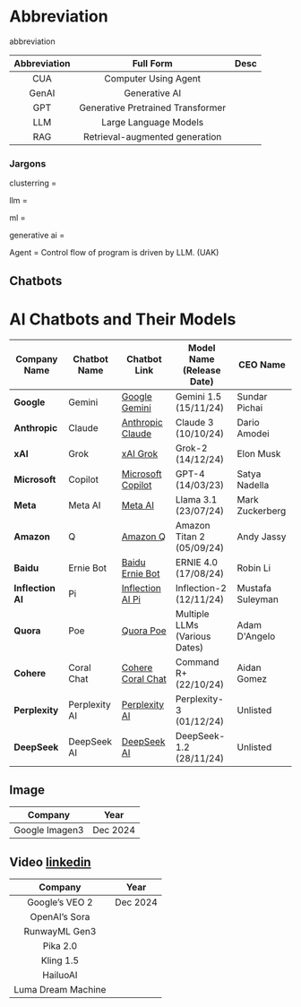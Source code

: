 # Abbreviation
abbreviation

Abbreviation|Full Form|Desc
:-:|:-:|:-:
CUA|Computer Using Agent|
GenAI|Generative AI|
GPT|Generative Pretrained Transformer|
LLM|Large Language Models|
RAG|Retrieval-augmented generation|

### Jargons

clusterring =

llm =

ml =

generative ai =

Agent = Control flow of program is driven by LLM. (UAK)

## Chatbots

# AI Chatbots and Their Models

| **Company Name**  | **Chatbot Name** | **Chatbot Link**                              | **Model Name (Release Date)** | **CEO Name**        |
|--------------------|------------------|-----------------------------------------------|--------------------------------|---------------------|
| **Google**         | Gemini           | [Google Gemini](https://www.barrons.com/advisor/articles/ai-google-gemini-comparison-chatgpt-d41c6d19) | Gemini 1.5 (15/11/24)          | Sundar Pichai       |
| **Anthropic**      | Claude           | [Anthropic Claude](https://www.anthropic.com/news/introducing-claude) | Claude 3 (10/10/24)             | Dario Amodei        |
| **xAI**            | Grok             | [xAI Grok](https://www.ft.com/content/547f9a3a-1399-4623-86e0-6764b873b9f1) | Grok-2 (14/12/24)               | Elon Musk           |
| **Microsoft**      | Copilot          | [Microsoft Copilot](https://surferseo.com/blog/best-chatgpt-alternatives/) | GPT-4 (14/03/23)                | Satya Nadella       |
| **Meta**           | Meta AI          | [Meta AI](https://www.the-sun.com/tech/12000550/meta-llama-ai-chatgpt-competitor-open-source-release/) | Llama 3.1 (23/07/24)            | Mark Zuckerberg     |
| **Amazon**         | Q                | [Amazon Q](https://en.wikipedia.org/wiki/List_of_chatbots) | Amazon Titan 2 (05/09/24)       | Andy Jassy          |
| **Baidu**          | Ernie Bot        | [Baidu Ernie Bot](https://en.wikipedia.org/wiki/List_of_chatbots) | ERNIE 4.0 (17/08/24)            | Robin Li            |
| **Inflection AI**  | Pi               | [Inflection AI Pi](https://kristihines.com/top-ai-chatbots-playgrounds/) | Inflection-2 (12/11/24)         | Mustafa Suleyman    |
| **Quora**          | Poe              | [Quora Poe](https://kristihines.com/top-ai-chatbots-playgrounds/) | Multiple LLMs (Various Dates)   | Adam D'Angelo       |
| **Cohere**         | Coral Chat       | [Cohere Coral Chat](https://kristihines.com/top-ai-chatbots-playgrounds/) | Command R+ (22/10/24)           | Aidan Gomez         |
| **Perplexity**     | Perplexity AI    | [Perplexity AI](https://www.perplexity.ai/)   | Perplexity-3 (01/12/24)         | Unlisted            |
| **DeepSeek**       | DeepSeek AI      | [DeepSeek AI](https://deepseek.com)           | DeepSeek-1.2 (28/11/24)         | Unlisted            |

## Image

Company|Year
:-:|:-:
Google Imagen3|Dec 2024

## Video [linkedin](https://www.linkedin.com/feed/update/urn:li:activity:7275475143840190464/)

Company|Year
:-:|:-:
Google’s VEO 2|Dec 2024
OpenAI’s Sora|
RunwayML Gen3|
Pika 2.0|
Kling 1.5| 
HailuoAI|
Luma Dream Machine|
